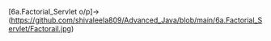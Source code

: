 [6a.Factorial_Servlet o/p]->(https://github.com/shivaleela809/Advanced_Java/blob/main/6a.Factorial_Servlet/Factorail.jpg)

